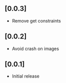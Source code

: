 ## [0.0.3]
* Remove get constraints

## [0.0.2]
* Avoid crash on images

## [0.0.1]
* Initial release
